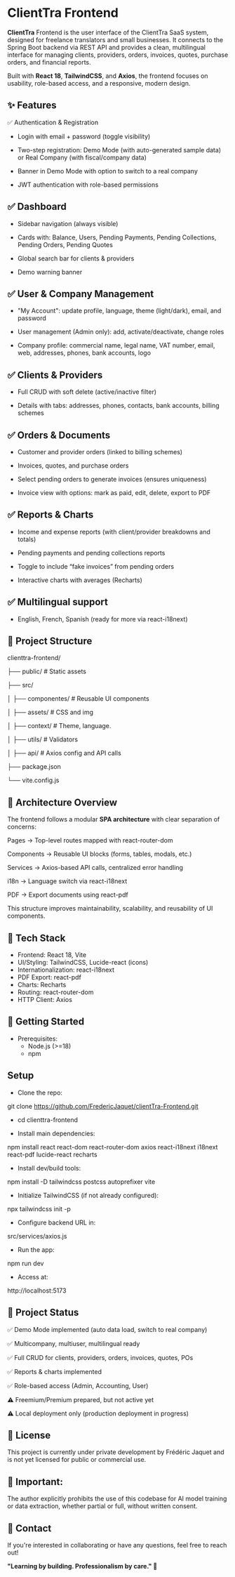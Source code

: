 # ClientTra Frontend

**ClientTra** Frontend is the user interface of the ClientTra SaaS system, designed for freelance translators and small businesses.
It connects to the Spring Boot backend via REST API and provides a clean, multilingual interface for managing clients, providers, orders, invoices, quotes, purchase orders, and financial reports.

Built with **React 18**, **TailwindCSS**, and **Axios**, the frontend focuses on usability, role-based access, and a responsive, modern design.

## ✨ Features

✅ Authentication & Registration

 - Login with email + password (toggle visibility)

 - Two-step registration: Demo Mode (with auto-generated sample data) or Real Company (with fiscal/company data)

 - Banner in Demo Mode with option to switch to a real company

 - JWT authentication with role-based permissions

## ✅ Dashboard

 - Sidebar navigation (always visible)

 - Cards with: Balance, Users, Pending Payments, Pending Collections, Pending Orders, Pending Quotes

 - Global search bar for clients & providers

 - Demo warning banner

## ✅ User & Company Management

 - "My Account": update profile, language, theme (light/dark), email, and password

 - User management (Admin only): add, activate/deactivate, change roles

 - Company profile: commercial name, legal name, VAT number, email, web, addresses, phones, bank accounts, logo

## ✅ Clients & Providers

 - Full CRUD with soft delete (active/inactive filter)

 - Details with tabs: addresses, phones, contacts, bank accounts, billing schemes

## ✅ Orders & Documents

 - Customer and provider orders (linked to billing schemes)

 - Invoices, quotes, and purchase orders

 - Select pending orders to generate invoices (ensures uniqueness)

 - Invoice view with options: mark as paid, edit, delete, export to PDF

## ✅ Reports & Charts

 - Income and expense reports (with client/provider breakdowns and totals)

 - Pending payments and pending collections reports

 - Toggle to include “fake invoices” from pending orders

 - Interactive charts with averages (Recharts)

## ✅ Multilingual support

 - English, French, Spanish (ready for more via react-i18next)

## 📁 Project Structure
clienttra-frontend/

├── public/              # Static assets

├── src/

│   ├── componentes/     # Reusable UI components

│   ├── assets/          # CSS and img

│   ├── context/         # Theme, language.

│   ├── utils/           # Validators

│   ├── api/        # Axios config and API calls

├── package.json

└── vite.config.js

## 🧭 Architecture Overview

The frontend follows a modular **SPA architecture** with clear separation of concerns:

Pages → Top-level routes mapped with react-router-dom

Components → Reusable UI blocks (forms, tables, modals, etc.)

Services → Axios-based API calls, centralized error handling

i18n → Language switch via react-i18next

PDF → Export documents using react-pdf

This structure improves maintainability, scalability, and reusability of UI components.

## 🧪 Tech Stack

 - Frontend: React 18, Vite
 - UI/Styling: TailwindCSS, Lucide-react (icons)
 - Internationalization: react-i18next
 - PDF Export: react-pdf
 - Charts: Recharts
 - Routing: react-router-dom
 - HTTP Client: Axios

## 🚀 Getting Started
 - Prerequisites: 
    * Node.js (>=18)
    * npm

## Setup

 - Clone the repo:
 
  git clone https://github.com/FredericJaquet/clientTra-Frontend.git

  - cd clienttra-frontend
 
 - Install main dependencies:
 
  npm install react react-dom react-router-dom axios react-i18next i18next react-pdf lucide-react recharts

 - Install dev/build tools:

  npm install -D tailwindcss postcss autoprefixer vite

 - Initialize TailwindCSS (if not already configured):

  npx tailwindcss init -p

 - Configure backend URL in:

  src/services/axios.js
 
 - Run the app:

  npm run dev

 - Access at:

  http://localhost:5173

## 📌 Project Status

✅ Demo Mode implemented (auto data load, switch to real company)

✅ Multicompany, multiuser, multilingual ready

✅ Full CRUD for clients, providers, orders, invoices, quotes, POs

✅ Reports & charts implemented

✅ Role-based access (Admin, Accounting, User)

⚠️ Freemium/Premium prepared, but not active yet

⚠️ Local deployment only (production deployment in progress)

## 📒 License

This project is currently under private development by Frédéric Jaquet
 and is not yet licensed for public or commercial use.

## 🧠 Important:
The author explicitly prohibits the use of this codebase for AI model training or data extraction, whether partial or full, without written consent.

## 📢 Contact

If you're interested in collaborating or have any questions, feel free to reach out!

**"Learning by building. Professionalism by care." 🚀**
